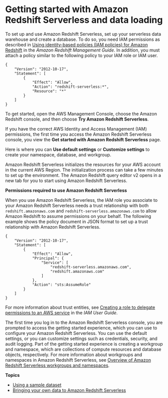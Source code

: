 # Getting started with Amazon Redshift Serverless and data loading<a name="serverless-first-time-setup"></a>

To set up and use Amazon Redshift Serverless, set up your serverless data warehouse and create a database\. To do so, you need IAM permissions as described in [ Using identity\-based policies \(IAM policies\) for Amazon Redshift](https://docs.aws.amazon.com/redshift/latest/mgmt/redshift-iam-access-control-identity-based.html) in the *Amazon Redshift Management Guide*\. In addition, you must attach a policy similar to the following policy to your IAM role or IAM user\.

```
{
    "Version": "2012-10-17",
    "Statement": [
        {
            "Effect": "Allow",
            "Action": "redshift-serverless:*",
            "Resource": "*"
        }
    ]
}
```

To get started, open the AWS Management Console, choose the Amazon Redshift console, and then choose **Try Amazon Redshift Serverless**\. 

If you have the correct AWS Identity and Access Management \(IAM\) permissions, the first time you access the Amazon Redshift Serverless console, you view the **Get started with Amazon Redshift Serverless** page\. 

Here is where you can **Use default settings** or **Customize settings** to create your namespace, database, and workgroup\. 

Amazon Redshift Serverless initializes the resources for your AWS account in the current AWS Region\. The initialization process can take a few minutes to set up the environment\. The Amazon Redshift query editor v2 opens in a new tab for you to start using Amazon Redshift Serverless\.

**Permissions required to use Amazon Redshift Serverless**

When you use Amazon Redshift Serverless, the IAM role you associate to your Amazon Redshift Serverless needs a trust relationship with both `redshift.amazonaws.com` and `redshift-serverless.amazonaws.com` to allow Amazon Redshift to assume permissions on your behalf\. The following example shows the policy document in JSON format to set up a trust relationship with Amazon Redshift Serverless\. 

```
{
    "Version": "2012-10-17",
    "Statement": [
        {
            "Effect": "Allow",
            "Principal": {
                "Service": [
                    "redshift-serverless.amazonaws.com",
                    "redshift.amazonaws.com"
                ]
            },
            "Action": "sts:AssumeRole"
        }
    ]
}
```

For more information about trust entities, see [Creating a role to delegate permissions to an AWS service](https://docs.aws.amazon.com/IAM/latest/UserGuide/id_roles_create_for-service.html) in the *IAM User Guide*\.

The first time you log in to the Amazon Redshift Serverless console, you are prompted to access the getting started experience, which you can use to configure your Amazon Redshift Serverless\. You can use the default settings, or you can customize settings such as credentials, security, and audit logging\. Part of the getting started experience is creating a workgroup and namespace, which are collections of compute resources and database objects, respectively\. For more information about workgroups and namespaces in Amazon Redshift Serverless, see [Overview of Amazon Redshift Serverless workgroups and namespaces](https://docs.aws.amazon.com/redshift/latest/mgmt/serverless-workgroup-resource.html)\.

**Topics**
+ [Using a sample dataset](serverless-sample-data-load.md)
+ [Bringing your own data to Amazon Redshift Serverless](serverless-bring-own-data.md)